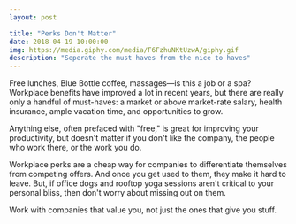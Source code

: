 ```yaml
---
layout: post

title: "Perks Don't Matter"
date: 2018-04-19 10:00:00
img: https://media.giphy.com/media/F6FzhuNKtUzwA/giphy.gif
description: "Seperate the must haves from the nice to haves"
---
```


Free lunches, Blue Bottle coffee, massages&mdash;is this a job or a spa? Workplace benefits have improved a lot in recent years, but there are really only a handful of must-haves: a market or above market-rate salary, health insurance, ample vacation time, and opportunities to grow.

Anything else, often prefaced with "free," is great for improving your productivity, but doesn't matter if you don't like the company, the people who work there, or the work you do.

Workplace perks are a cheap way for companies to differentiate themselves from competing offers. And once you get used to them, they make it hard to leave. But, if office dogs and rooftop yoga sessions aren't critical to your personal bliss, then don't worry about missing out on them.

Work with companies that value you, not just the ones that give you stuff.